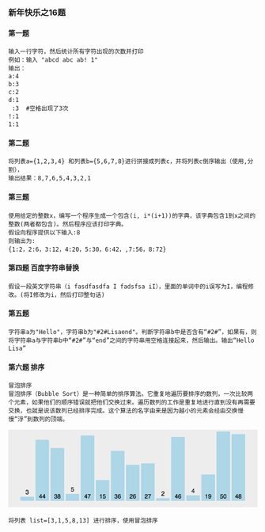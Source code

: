 ### 新年快乐之16题



#### 第一题
    输入一行字符，然后统计所有字符出现的次数并打印
    例如：输入 "abcd abc ab! 1"
    输出：
    a:4
    b:3
    c:2
    d:1
     :3  #空格出现了3次
    !:1
    1:1

#### 第二题
    将列表a={1,2,3,4} 和列表b={5,6,7,8}进行拼接成列表c，并将列表c倒序输出（使用,分割），
    输出结果：8,7,6,5,4,3,2,1

#### 第三题
    使用给定的整数x，编写一个程序生成一个包含(i, i*(i+1))的字典，该字典包含1到x之间的整数(两者都包含)。然后程序应该打印字典。
    假设向程序提供以下输入:8
    则输出为:
    {1:2，2:6，3:12，4:20，5:30，6:42，,7:56，8:72}

#### 第四题 百度字符串替换
    假设一段英文字符串（i fasdfasdfa I fadsfsa iI），里面的单词中的i误写为I，编程修改。(将I修改为i，然后打印整句话)

#### 第五题
    字符串a为"Hello"，字符串b为"#2#Lisaend"。判断字符串b中是否含有“#2#”，如果有，则将字符串a与字符串b中“#2#”与“end”之间的字符串用空格连接起来，然后输出。输出“Hello Lisa”

#### 第六题 排序
    冒泡排序 
    冒泡排序（Bubble Sort）是一种简单的排序算法。它重复地遍历要排序的数列，一次比较两个元素，如果他们的顺序错误就把他们交换过来。遍历数列的工作是重复地进行直到没有再需要交换，也就是说该数列已经排序完成。这个算法的名字由来是因为越小的元素会经由交换慢慢“浮”到数列的顶端。

![image](https://github.com/daisenrong/python-learn/blob/master/resource/static/img/6044183-c2e1b3b5f12841fb.gif)

    将列表 list=[3,1,5,8,13] 进行排序，使用冒泡排序

